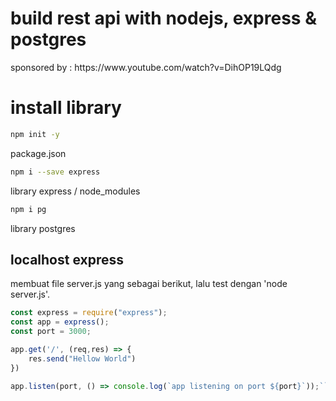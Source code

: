 # build rest api with nodejs, express & postgres
<p> sponsored by : https://www.youtube.com/watch?v=DihOP19LQdg<p>

# install library
```bash 
npm init -y
``` 
package.json
```bash 
npm i --save express
``` 
library express / node_modules
```bash
npm i pg
```
library postgres

## localhost express
membuat file server.js yang sebagai berikut, lalu test dengan 'node server.js'. 
```javascript 
const express = require("express");
const app = express();
const port = 3000;

app.get('/', (req,res) => {
    res.send("Hellow World")
})

app.listen(port, () => console.log(`app listening on port ${port}`));```






